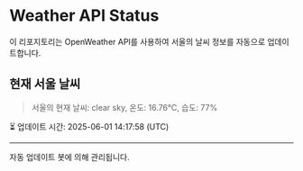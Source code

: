 
# Weather API Status

이 리포지토리는 OpenWeather API를 사용하여 서울의 날씨 정보를 자동으로 업데이트합니다.

## 현재 서울 날씨
> 서울의 현재 날씨: clear sky, 온도: 16.76°C, 습도: 77%

⏳ 업데이트 시간: 2025-06-01 14:17:58 (UTC)

---
자동 업데이트 봇에 의해 관리됩니다.
